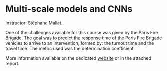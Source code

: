 # Multi-scale models and CNNs

Instructor: Stéphane Mallat.

One of the challenges available for this course was given by the Paris Fire Brigade. The goal was to predict the response time of the Paris Fire Brigade vehicles to arrive to an intervention, formed by: the turnout time and the travel time. The metric used was the determination coefficient.

More information available on the dedicated [website](https://paris-fire-brigade.github.io/data-challenge/challenge.html) or in the attached report.

